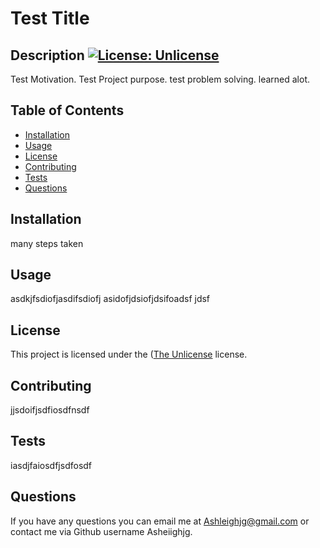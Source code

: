 
  # Test Title

  
        
  ## Description [![License: Unlicense](https://img.shields.io/badge/license-Unlicense-blue.svg)](http://unlicense.org/)
  Test Motivation. Test Project purpose. test problem solving. learned alot.

  ## Table of Contents
  - [Installation](#installation)
  - [Usage](#usage)
  - [License](#license)
  - [Contributing](#contributing)
  - [Tests](#tests)
  - [Questions](#questions)
               
  ## Installation
  many steps taken
       
  ## Usage
  asdkjfsdiofjasdifsdiofj asidofjdsiofjdsifoadsf jdsf
        
  ## License
  This project is licensed under the ([The Unlicense](http://unlicense.org/) license.
        
  ## Contributing
  jjsdoifjsdfiosdfnsdf
       
  ## Tests
  iasdjfaiosdfjsdfosdf
       
  ## Questions
  If you have any questions you can email me at Ashleighjg@gmail.com or contact me via Github username Asheiighjg.
        

